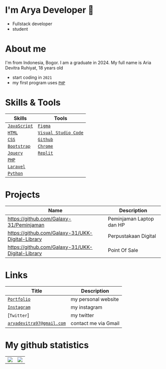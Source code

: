 
# I'm Arya Developer 👋
- Fullstack developer
- student


# About me
I'm from Indonesia, Bogor. I am a graduate in 2024. My full name is Aria Devitra Ruhiyat, 18 years old
- start coding in `2021`
- my first program uses [`PHP`]

# Skills & Tools
| Skills | Tools |
| ----- | ---------- |
| [`JavaScript`]  | [`Figma`] |
| [`HTML`]        | [`Visual Studio Code`]  |
| [`CSS`]         | [`Github`]  |
| [`Bootstrap`]   | [`Chrome`]  |
| [`Jquery`]      | [`Replit`]  |
| [`PHP`]  |      | [`MySQL`]  |
| [`Laravel`]     |  |
| [`Python`]   | | 


# Projects
| Name | Description |
| ----- | ---------- |
| https://github.com/Galaxy-31/Peminjaman | Peminjaman Laptop dan HP|
| https://github.com/Galaxy-31/UKK-Digital-Library| Perpustakaan Digital |
| https://github.com/Galaxy-31/UKK-Digital-Library | Point Of Sale|

# Links
| Title | Description |
| ----- | -------- |
| [`Portfolio`] | my personal website |
| [`Instagram`] | my instagram |
| [`Twitter`] | my twitter |
| [`aryadevitra97@gmail.com`] | contact me via Gmail |

# My github statistics
<table>
  <tr>
    <td align="center" style="padding=0;width=50%;">
      <img align="center" style="padding=0;" src="https://github-readme-stats.vercel.app/api?username=Galaxy31&text_color=000000&title_color=000000&show_icons=true&bg_color=20,00d5ff,00ff77&hide_title=true&count_private=true" />
    </td>
    <td>
      <img align="center" style="padding=0;" src="https://github-readme-stats.vercel.app/api/top-langs/?username=Galaxy-31&text_color=000000&title_color=000000&show_icons=true&bg_color=20,00d5ff,00ff77&layout=compact">
    </td>
  </tr>
</table>


<!-- Links -->
[`JavaScript`]:           https://www.javascript.com/
[`HTML`]:                 https://www.w3schools.com/html/
[`CSS`]:                  https://www.w3schools.com/css/
[`Bootstrap`]:            https://getbootstrap.com/
[`Jquery`]:               https://jquery.com/
[`Express.js`]:           https://expressjs.com/
[`Python`]:               https://www.python.org/
[`Github`]:               https://github.com/
[`Laravel`]:              https://laravel.com/
[`PHP`]:                  https://www.php.net/
[`Figma`]:                https://figma.com/
[`Visual Studio Code`]:   https://code.visualstudio.com/
[`Chrome`]:               https://www.google.co.id/chrome/
[`Github`]:               https://glitch.com/
[`Replit`]:               https://replit.com
[`Portfolio`]:            https://.xyz
[`Instagram`]:            https://instagram.com/arya_devitra
[`Linkedin`]:             https://www.linkedin.com/in/arya-devitra-3506b2259/
[`aryadevitra97@gmail.com`]:  aryadevitra97@gmail.com
[`Repository's`]:         https://github.com/Galaxy-31?tab=repositories
